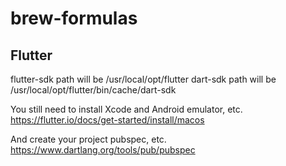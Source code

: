 # brew-formulas

## Flutter
flutter-sdk path will be /usr/local/opt/flutter
dart-sdk path will be /usr/local/opt/flutter/bin/cache/dart-sdk

You still need to install Xcode and Android emulator, etc.
https://flutter.io/docs/get-started/install/macos

And create your project pubspec, etc.
https://www.dartlang.org/tools/pub/pubspec
